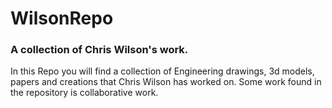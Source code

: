 # WilsonRepo
### A collection of Chris Wilson's work. ###

In this Repo you will find a collection of Engineering drawings, 3d models, papers and creations that Chris Wilson has worked on.
Some work found in the repository is collaborative work.
